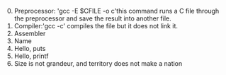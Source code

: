 0. Preprocessor: 'gcc -E $CFILE -o c'this command runs a C file through the preprocessor and save the result into another file.
1. Compiler:'gcc -c' compiles the file but it does not link it.
2. Assembler
3. Name
4. Hello, puts
5. Hello, printf
6. Size is not grandeur, and territory does not make a nation
